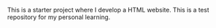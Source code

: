This is a starter project where I develop a HTML website. This is a test repository for my personal learning.
